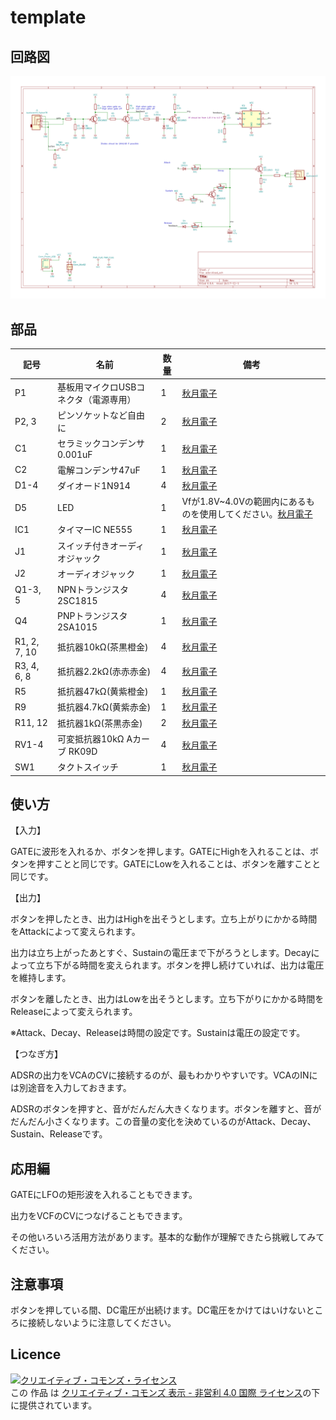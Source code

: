 # template
## 回路図
![回路図](https://github.com/Qux/schematics/blob/master/adsr/adsr.svg)

## 部品
|記号|名前|数量|備考|
|---|-----------|-------|-------|
|P1|基板用マイクロUSBコネクタ（電源専用）|1|[秋月電子](https://akizukidenshi.com/catalog/g/gC-10398/)|
|P2, 3|ピンソケットなど自由に|2|[秋月電子](https://akizukidenshi.com/catalog/g/gC-10097/)|
|C1|セラミックコンデンサ0.001uF|1|[秋月電子](https://akizukidenshi.com/)|
|C2|電解コンデンサ47uF|1|[秋月電子](https://akizukidenshi.com/)|
|D1-4|ダイオード1N914|4|[秋月電子](https://akizukidenshi.com/)|
|D5|LED|1|Vfが1.8V~4.0Vの範囲内にあるものを使用してください。[秋月電子](https://akizukidenshi.com/catalog/g/gI-09851/)|
|IC1|タイマーIC NE555|1|[秋月電子](https://akizukidenshi.com/)|
|J1|スイッチ付きオーディオジャック|1|[秋月電子](https://akizukidenshi.com/catalog/g/gC-02384/)|
|J2|オーディオジャック|1|[秋月電子](https://akizukidenshi.com/catalog/g/gC-08958/)|
|Q1-3, 5|NPNトランジスタ 2SC1815|4|[秋月電子](https://akizukidenshi.com/)|
|Q4|PNPトランジスタ 2SA1015|1|[秋月電子](https://akizukidenshi.com/)|
|R1, 2, 7, 10|抵抗器10kΩ(茶黒橙金)|4|[秋月電子](https://akizukidenshi.com/)|
|R3, 4, 6, 8|抵抗器2.2kΩ(赤赤赤金)|4|[秋月電子](https://akizukidenshi.com/)|
|R5|抵抗器47kΩ(黄紫橙金)|1|[秋月電子](https://akizukidenshi.com/)|
|R9|抵抗器4.7kΩ(黄紫赤金)|1|[秋月電子](https://akizukidenshi.com/)|
|R11, 12|抵抗器1kΩ(茶黒赤金)|2|[秋月電子](https://akizukidenshi.com/)|
|RV1-4|可変抵抗器10kΩ Aカーブ RK09D|4|[秋月電子](https://akizukidenshi.com/catalog/g/gP-14773/)|
|SW1|タクトスイッチ|1|[秋月電子](https://akizukidenshi.com/catalog/g/gP-03648/)|


## 使い方
【入力】

GATEに波形を入れるか、ボタンを押します。GATEにHighを入れることは、ボタンを押すことと同じです。GATEにLowを入れることは、ボタンを離すことと同じです。

【出力】

ボタンを押したとき、出力はHighを出そうとします。立ち上がりにかかる時間をAttackによって変えられます。

出力は立ち上がったあとすぐ、Sustainの電圧まで下がろうとします。Decayによって立ち下がる時間を変えられます。ボタンを押し続けていれば、出力は電圧を維持します。

ボタンを離したとき、出力はLowを出そうとします。立ち下がりにかかる時間をReleaseによって変えられます。

※Attack、Decay、Releaseは時間の設定です。Sustainは電圧の設定です。

【つなぎ方】

ADSRの出力をVCAのCVに接続するのが、最もわかりやすいです。VCAのINには別途音を入力しておきます。

ADSRのボタンを押すと、音がだんだん大きくなります。ボタンを離すと、音がだんだん小さくなります。この音量の変化を決めているのがAttack、Decay、Sustain、Releaseです。

## 応用編
GATEにLFOの矩形波を入れることもできます。

出力をVCFのCVにつなげることもできます。

その他いろいろ活用方法があります。基本的な動作が理解できたら挑戦してみてください。

## 注意事項
ボタンを押している間、DC電圧が出続けます。DC電圧をかけてはいけないところに接続しないように注意してください。

## Licence
<a rel="license" href="http://creativecommons.org/licenses/by-nc/4.0/"><img alt="クリエイティブ・コモンズ・ライセンス" style="border-width:0" src="https://i.creativecommons.org/l/by-nc/4.0/88x31.png" /></a><br />この 作品 は <a rel="license" href="http://creativecommons.org/licenses/by-nc/4.0/">クリエイティブ・コモンズ 表示 - 非営利 4.0 国際 ライセンス</a>の下に提供されています。
